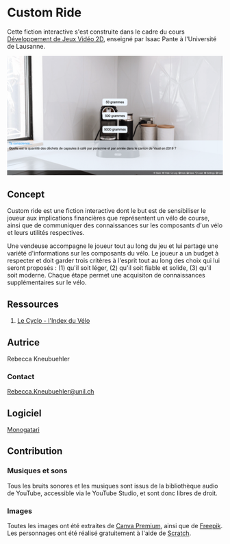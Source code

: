 # Custom Ride

Cette fiction interactive s'est construite dans le cadre du cours [Développement de Jeux Vidéo 2D](https://github.com/ipante/ressources_cours_jeux_video_2D/blob/master/README.md), enseigné par Isaac Pante à l'Université de Lausanne. 

![README image](readMe_image.png)

## Concept
Custom ride est une fiction interactive dont le but est de sensibiliser le joueur aux implications financières que représentent un vélo de course, ainsi que de communiquer des connaissances sur les composants d'un vélo et leurs utilités respectives.

Une vendeuse accompagne le joueur tout au long du jeu et lui partage une variété d'informations sur les composants du vélo. Le joueur a un budget à respecter et doit garder trois critères à l'esprit tout au long des choix qui lui seront proposés : (1) qu'il soit léger, (2) qu'il soit fiable et solide, (3) qu'il soit moderne. 
Chaque étape permet une acquisiton de connaissances supplémentaires sur le vélo. 


## Ressources

1. [Le Cyclo - l'Index du Vélo](https://www.lecyclo.com/fr-ch/blogs/conseils/dictionnaire-du-velo#le-cadre)


## Autrice
Rebecca Kneubuehler

### Contact
Rebecca.Kneubuehler@unil.ch

## Logiciel
[Monogatari](https://monogatari.io/)

## Contribution
### Musiques et sons
Tous les bruits sonores et les musiques sont issus de la bibliothèque audio de YouTube, accessible via le YouTube Studio, et sont donc libres de droit. 

### Images
Toutes les images ont été extraites de [Canva Premium](https://www.canva.com/), ainsi que de [Freepik](https://fr.freepik.com/).
Les personnages ont été réalisé gratuitement à l'aide de [Scratch](https://scratch.mit.edu/).

